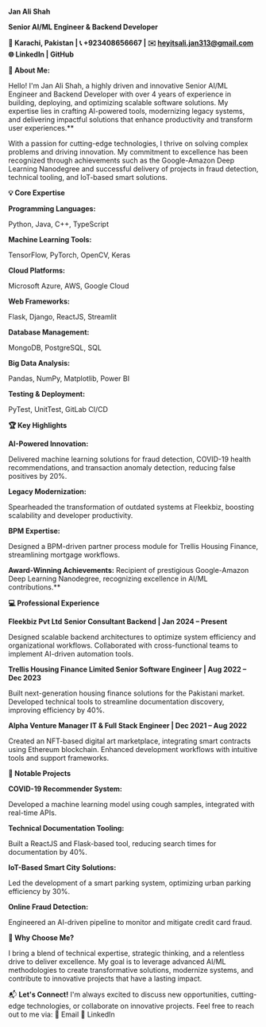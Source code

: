 **Jan Ali Shah**

**Senior AI/ML Engineer & Backend Developer**

**📍 Karachi, Pakistan | 📞 +923408656667 | ✉️ heyitsali.jan313@gmail.com
🌐 LinkedIn | GitHub**

**👋 About Me:**

Hello! I'm Jan Ali Shah, a highly driven and innovative Senior AI/ML Engineer and Backend Developer with over 4 years of experience in building, deploying, and optimizing scalable software solutions. My expertise lies in crafting AI-powered tools, modernizing legacy systems, and delivering impactful solutions that enhance productivity and transform user experiences.**

With a passion for cutting-edge technologies, I thrive on solving complex problems and driving innovation. My commitment to excellence has been recognized through achievements such as the Google-Amazon Deep Learning Nanodegree and successful delivery of projects in fraud detection, technical tooling, and IoT-based smart solutions.

**💡 Core Expertise**

**Programming Languages:**

 Python, Java, C++, TypeScript

**Machine Learning Tools:**

 TensorFlow, PyTorch, OpenCV, Keras

**Cloud Platforms:** 

Microsoft Azure, AWS, Google Cloud

**Web Frameworks:** 

Flask, Django, ReactJS, Streamlit

**Database Management:** 

MongoDB, PostgreSQL, SQL

**Big Data Analysis:** 

Pandas, NumPy, Matplotlib, Power BI

**Testing & Deployment:** 

PyTest, UnitTest, GitLab CI/CD

**🏆 Key Highlights**

**AI-Powered Innovation:**
 
Delivered machine learning solutions for fraud detection, COVID-19 health recommendations, and transaction anomaly detection, reducing false positives by 20%.

**Legacy Modernization:** 

Spearheaded the transformation of outdated systems at Fleekbiz, boosting scalability and developer productivity.

**BPM Expertise:**
 
Designed a BPM-driven partner process module for Trellis Housing Finance, streamlining mortgage workflows.

**Award-Winning Achievements:** 
Recipient of prestigious Google-Amazon Deep Learning Nanodegree, recognizing excellence in AI/ML contributions.**

**💻 Professional Experience**

**Fleekbiz Pvt Ltd**
**Senior Consultant Backend | Jan 2024 – Present**

Designed scalable backend architectures to optimize system efficiency and organizational workflows.
Collaborated with cross-functional teams to implement AI-driven automation tools.

**Trellis Housing Finance Limited
Senior Software Engineer | Aug 2022 – Dec 2023**

Built next-generation housing finance solutions for the Pakistani market.
Developed technical tools to streamline documentation discovery, improving efficiency by 40%.

**Alpha Venture
Manager IT & Full Stack Engineer | Dec 2021 – Aug 2022**

Created an NFT-based digital art marketplace, integrating smart contracts using Ethereum blockchain.
Enhanced development workflows with intuitive tools and support frameworks.

**📂 Notable Projects**

**COVID-19 Recommender System:**

 Developed a machine learning model using cough samples, integrated with real-time APIs.

**Technical Documentation Tooling:** 

Built a ReactJS and Flask-based tool, reducing search times for documentation by 40%.

**IoT-Based Smart City Solutions:**

 Led the development of a smart parking system, optimizing urban parking efficiency by 30%.

**Online Fraud Detection:**

 Engineered an AI-driven pipeline to monitor and mitigate credit card fraud.

**🚀 Why Choose Me?**

I bring a blend of technical expertise, strategic thinking, and a relentless drive to deliver excellence. 
My goal is to leverage advanced AI/ML methodologies to create transformative solutions, modernize systems, and contribute to innovative projects that have a lasting impact.

📬 **Let's Connect!**
I'm always excited to discuss new opportunities, cutting-edge technologies, or collaborate on innovative projects. Feel free to reach out to me via:
📧 Email
🔗 LinkedIn

